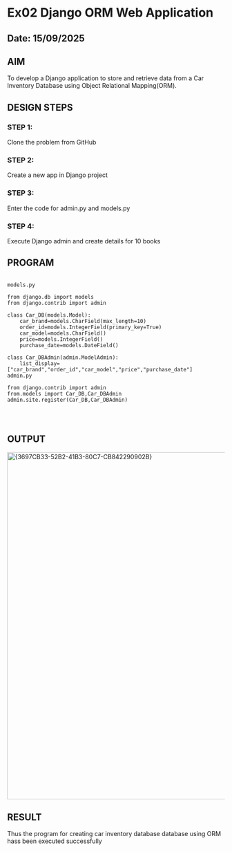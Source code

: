 # Ex02 Django ORM Web Application
## Date: 15/09/2025

## AIM
To develop a Django application to store and retrieve data from a Car Inventory Database using Object Relational Mapping(ORM).




## DESIGN STEPS

### STEP 1:
Clone the problem from GitHub

### STEP 2:
Create a new app in Django project

### STEP 3:
Enter the code for admin.py and models.py

### STEP 4:
Execute Django admin and create details for 10 books

## PROGRAM

```

models.py

from django.db import models
from django.contrib import admin

class Car_DB(models.Model):
    car_brand=models.CharField(max_length=10)
    order_id=models.IntegerField(primary_key=True)
    car_model=models.CharField()
    price=models.IntegerField()
    purchase_date=models.DateField()

class Car_DBAdmin(admin.ModelAdmin):
    list_display=["car_brand","order_id","car_model","price","purchase_date"]
admin.py

from django.contrib import admin
from.models import Car_DB,Car_DBAdmin
admin.site.register(Car_DB,Car_DBAdmin)




```

## OUTPUT


<img width="1347" height="803" alt="{3697CB33-52B2-41B3-80C7-CB842290902B}" src="https://github.com/user-attachments/assets/6e4b3186-7e69-4a4f-a6f5-55c8af3232d5" />



## RESULT
Thus the program for creating car inventory database database using ORM hass been executed successfully
